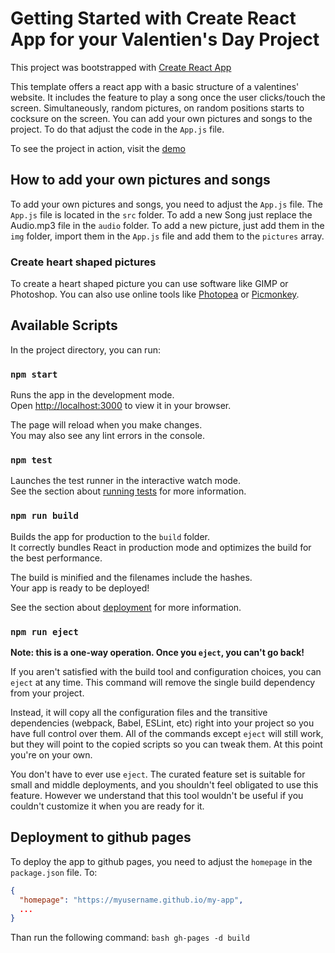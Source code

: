 # Getting Started with Create React App for your Valentien's Day Project

This project was bootstrapped with [Create React App](https://github.com/facebook/create-react-app)

This template offers a react app with a basic structure of a valentines' website. It includes the feature to play
a song once the user clicks/touch the screen. Simultaneously, random pictures, on random positions starts to cocksure on the screen.
You can add your own pictures and songs to the project. To do that adjust the code in the `App.js` file.

To see the project in action, visit the [demo](https://zer3broo.github.io/My-Valentine-Template/)

## How to add your own pictures and songs

To add your own pictures and songs, you need to adjust the `App.js` file. The `App.js` file is located in the `src` folder.
To add a new Song just replace the Audio.mp3 file in the `audio` folder. To add a new picture, just add them in the `img` folder,
import them in the `App.js` file and add them to the `pictures` array.

### Create heart shaped pictures

To create a heart shaped picture you can use software like GIMP or Photoshop. You can also use online tools like [Photopea](https://www.photopea.com/) or [Picmonkey](https://www.picmonkey.com/blog/sweethearts-youre-my-valentine).




## Available Scripts

In the project directory, you can run:

### `npm start`

Runs the app in the development mode.\
Open [http://localhost:3000](http://localhost:3000) to view it in your browser.

The page will reload when you make changes.\
You may also see any lint errors in the console.

### `npm test`

Launches the test runner in the interactive watch mode.\
See the section about [running tests](https://facebook.github.io/create-react-app/docs/running-tests) for more information.

### `npm run build`

Builds the app for production to the `build` folder.\
It correctly bundles React in production mode and optimizes the build for the best performance.

The build is minified and the filenames include the hashes.\
Your app is ready to be deployed!

See the section about [deployment](https://facebook.github.io/create-react-app/docs/deployment) for more information.

### `npm run eject`

**Note: this is a one-way operation. Once you `eject`, you can't go back!**

If you aren't satisfied with the build tool and configuration choices, you can `eject` at any time. This command will remove the single build dependency from your project.

Instead, it will copy all the configuration files and the transitive dependencies (webpack, Babel, ESLint, etc) right into your project so you have full control over them. All of the commands except `eject` will still work, but they will point to the copied scripts so you can tweak them. At this point you're on your own.

You don't have to ever use `eject`. The curated feature set is suitable for small and middle deployments, and you shouldn't feel obligated to use this feature. However we understand that this tool wouldn't be useful if you couldn't customize it when you are ready for it.

## Deployment to github pages

To deploy the app to github pages, you need to adjust the `homepage` in the `package.json` file. To:
```json
{
  "homepage": "https://myusername.github.io/my-app",
  ...
}
```
Than run the following command:
```bash gh-pages -d build```

